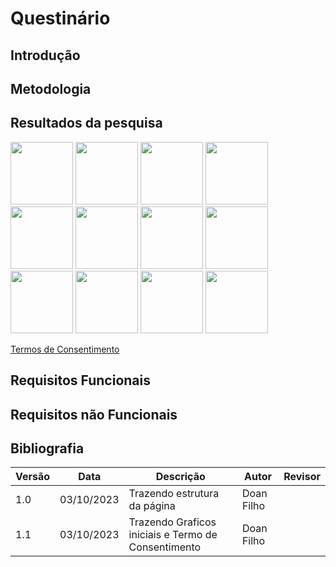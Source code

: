 # **Questinário**

## **Introdução**

## **Metodologia**

## **Resultados da pesquisa**

<img src = "" width = 100px>
<img src = "" width = 100px>
<img src = "" width = 100px>
<img src = "" width = 100px>
<img src = "" width = 100px>
<img src = "" width = 100px>
<img src = "" width = 100px>
<img src = "" width = 100px>
<img src = "" width = 100px>
<img src = "" width = 100px>
<img src = "" width = 100px>
<img src = "" width = 100px>

[Termos de Consentimento](https://unbbr-my.sharepoint.com/:w:/g/personal/211061645_aluno_unb_br/EaOMpyry-npLg-Kh0Vrq0KgBRs-Yz9OoPlpqfDuAc-iuwA?e=F5VC90)



## **Requisitos Funcionais**

## **Requisitos não Funcionais**

## **Bibliografia**


| Versão | Data       | Descrição            | Autor          | Revisor        |
|--------|------------|----------------------|----------------|--------------- |
| 1.0    | 03/10/2023 | Trazendo estrutura da página          | Doan Filho     |     |
| 1.1    | 03/10/2023 | Trazendo Graficos iniciais e Termo de Consentimento    | Doan Filho    |     |
